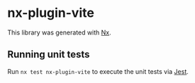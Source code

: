 # nx-plugin-vite

This library was generated with [Nx](https://nx.dev).

## Running unit tests

Run `nx test nx-plugin-vite` to execute the unit tests via [Jest](https://jestjs.io).
